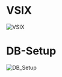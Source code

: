 # VSIX
![VSIX](https://user-images.githubusercontent.com/80381121/131448560-80c66dde-e96e-42e5-80f0-5b8d18dbbac5.png)


# DB-Setup
![DB_Setup](https://user-images.githubusercontent.com/80381121/131449143-7a275327-8653-46aa-bf21-2b66fb2d104e.png)

